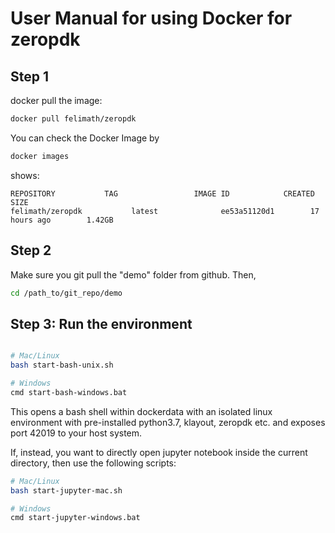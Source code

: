# User Manual for using Docker for zeropdk

## Step 1

docker pull the image:

```bash
docker pull felimath/zeropdk
```

You can check the Docker Image by

```bash
docker images
```

shows:

```
REPOSITORY           TAG                 IMAGE ID            CREATED             SIZE
felimath/zeropdk           latest              ee53a51120d1        17 hours ago        1.42GB
```

## Step 2

Make sure you git pull the "demo" folder from github. Then,

```bash
cd /path_to/git_repo/demo
```

## Step 3: Run the environment

```bash

# Mac/Linux
bash start-bash-unix.sh

# Windows
cmd start-bash-windows.bat

```

This opens a bash shell within dockerdata with an isolated linux environment with pre-installed python3.7, klayout, zeropdk etc. and exposes port 42019 to your host system.

If, instead, you want to directly open jupyter notebook inside the current directory, then use the following scripts:

```bash
# Mac/Linux
bash start-jupyter-mac.sh

# Windows
cmd start-jupyter-windows.bat
```

